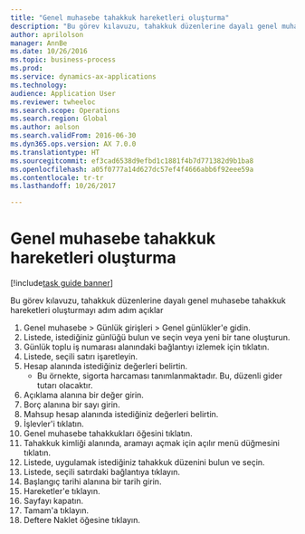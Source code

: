```yaml
--- 
title: "Genel muhasebe tahakkuk hareketleri oluşturma"
description: "Bu görev kılavuzu, tahakkuk düzenlerine dayalı genel muhasebe tahakkuk hareketleri oluşturmayı adım adım açıklar."
author: aprilolson
manager: AnnBe
ms.date: 10/26/2016
ms.topic: business-process
ms.prod: 
ms.service: dynamics-ax-applications
ms.technology: 
audience: Application User
ms.reviewer: twheeloc
ms.search.scope: Operations
ms.search.region: Global
ms.author: aolson
ms.search.validFrom: 2016-06-30
ms.dyn365.ops.version: AX 7.0.0
ms.translationtype: HT
ms.sourcegitcommit: ef3cad6538d9efbd1c1881f4b7d771382d9b1ba8
ms.openlocfilehash: a05f0777a14d627dc57ef4f4666abb6f92eee59a
ms.contentlocale: tr-tr
ms.lasthandoff: 10/26/2017

---
```

# <a name="create-ledger-accrual-transactions"></a>Genel muhasebe tahakkuk hareketleri oluşturma

[!include[task guide banner](../../includes/task-guide-banner.md)]

Bu görev kılavuzu, tahakkuk düzenlerine dayalı genel muhasebe tahakkuk hareketleri oluşturmayı adım adım açıklar

1. Genel muhasebe > Günlük girişleri > Genel günlükler'e gidin.
2. Listede, istediğiniz günlüğü bulun ve seçin veya yeni bir tane oluşturun.
3. Günlük toplu iş numarası alanındaki bağlantıyı izlemek için tıklatın.
4. Listede, seçili satırı işaretleyin.
5. Hesap alanında istediğiniz değerleri belirtin.
    * Bu örnekte, sigorta harcaması tanımlanmaktadır. Bu, düzenli gider tutarı olacaktır.  
6. Açıklama alanına bir değer girin.
7. Borç alanına bir sayı girin.
8. Mahsup hesap alanında istediğiniz değerleri belirtin.
9. İşlevler'i tıklatın.
10. Genel muhasebe tahakkukları öğesini tıklatın.
11. Tahakkuk kimliği alanında, aramayı açmak için açılır menü düğmesini tıklatın.
12. Listede, uygulamak istediğiniz tahakkuk düzenini bulun ve seçin.
13. Listede, seçili satırdaki bağlantıya tıklayın.
14. Başlangıç tarihi alanına bir tarih girin.
15. Hareketler'e tıklayın.
16. Sayfayı kapatın.
17. Tamam'a tıklayın.
18. Deftere Naklet öğesine tıklayın.


